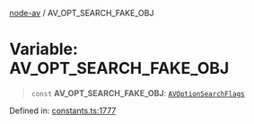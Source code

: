 [node-av](../globals.md) / AV\_OPT\_SEARCH\_FAKE\_OBJ

# Variable: AV\_OPT\_SEARCH\_FAKE\_OBJ

> `const` **AV\_OPT\_SEARCH\_FAKE\_OBJ**: [`AVOptionSearchFlags`](../type-aliases/AVOptionSearchFlags.md)

Defined in: [constants.ts:1777](https://github.com/seydx/av/blob/f8631fc881b394300b1479f511d55cf1c370a87f/src/constants/constants.ts#L1777)
